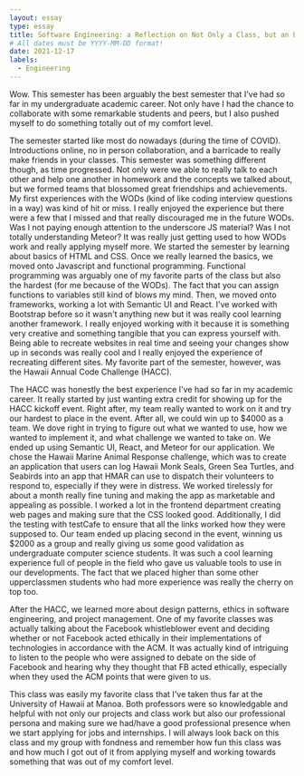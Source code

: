```yaml
---
layout: essay
type: essay
title: Software Engineering: a Reflection on Not Only a Class, but an Eventful Competition
# All dates must be YYYY-MM-DD format!
date: 2021-12-17
labels:
  - Engineering
---
```



Wow. This semester has been arguably the best semester that I've had so far in my undergraduate academic career. Not only have I had the chance to collaborate with
some remarkable students and peers, but I also pushed myself to do something totally out of my comfort level. 

The semester started like most do nowadays (during the time of COVID). Introductions online, no in person collaboration, and a barricade to really make friends
in your classes. This semester was something different though, as time progressed. Not only were we able to really talk to each other and help one another
in homework and the concepts we talked about, but we formed teams that blossomed great friendships and achievements. My first experiences with the WODs 
(kind of like coding interview questions in a way) was kind of hit or miss. I really enjoyed the experience but there were a few that I missed and that really discouraged 
me in the future WODs. Was I not paying enough attention to the underscore JS material? Was I not totally understanding Meteor? It was really just getting used to
how WODs work and really applying myself more. We started the semester by learning about basics of HTML and CSS. Once we really learned the basics, we moved onto
Javascript and functional programming. Functional programming was arguably one of my favorite parts of the class but also the hardest (for me because of the WODs).
The fact that you can assign functions to variables still kind of blows my mind. Then, we moved onto frameworks, working a lot with Semantic UI and React. 
I've worked with Bootstrap before so it wasn't anything new but it was really cool learning another framework. I really enjoyed working with it because it
is something very creative and something tangible that you can express yourself with. Being able to recreate websites in real time and seeing your changes 
show up in seconds was really cool and I really enjoyed the experience of recreating different sites. My favorite part of the semester, however, was the Hawaii
Annual Code Challenge (HACC). 

The HACC was honestly the best experience I've had so far in my academic career. It really started by just wanting extra credit for showing up for the HACC kickoff
event. Right after, my team really wanted to work on it and try our hardest to place in the event. After all, we could win up to $4000 as a team. We dove right in
trying to figure out what we wanted to use, how we wanted to implement it, and what challenge we wanted to take on. We ended up using Semantic UI, React, 
and Meteor for our application. We chose the Hawaii Marine Animal Response challenge, which was to create an application that users can log Hawaii Monk Seals, 
Green Sea Turtles, and Seabirds into an app that HMAR can use to dispatch their volunteers to respond to, especially if they were in distress. We worked tirelessly
for about a month really fine tuning and making the app as marketable and appealing as possible. I worked a lot in the frontend department creating web pages and
making sure that the CSS looked good. Additionally, I did the testing with testCafe to ensure that all the links worked how they were supposed to. Our team
ended up placing second in the event, winning us $2000 as a group and really giving us some good validation as undergraduate computer science students. 
It was such a cool learning experience full of people in the field who gave us valuable tools to use in our developments. The fact that we placed higher than 
some other upperclassmen students who had more experience was really the cherry on top too. 

After the HACC, we learned more about design patterns, ethics in software engineering, and project management. One of my favorite classes was actually 
talking about the Facebook whistleblower event and deciding whether or not Facebook acted ethically in their implementations of technologies in accordance with 
the ACM. It was actually kind of intriguing to listen to the people who were assigned to debate on the side of Facebook and hearing why they thought that FB
acted ethically, especially when they used the ACM points that were given to us. 

This class was easily my favorite class that I've taken thus far at the University of Hawaii at Manoa. Both professors were so knowledgable and helpful 
with not only our projects and class work but also our professional persona and making sure we had/have a good professional presence when we start applying for 
jobs and internships. I will always look back on this class and my group with fondness and remember how fun this class was and how much I got out of it from 
applying myself and working towards something that was out of my comfort level. 
